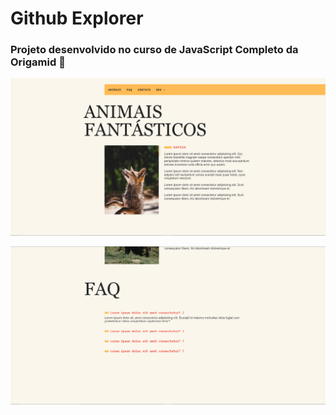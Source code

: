 # Github Explorer
<h3>Projeto desenvolvido no curso de JavaScript Completo da Origamid 🚀</h3>

![Captura de tela 2022-09-28 134214](https://raw.githubusercontent.com/viniciusiess/curso-javascript-projeto/main/img/screen1.png)

![Captura de tela 2022-09-28 134214](https://raw.githubusercontent.com/viniciusiess/curso-javascript-projeto/main/img/screen2.png)
